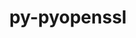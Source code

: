 ---
title: "py-pyopenssl"
layout: cache
categories: [package, develop-2023-06-25]
meta: {"versions": ["23.2.0"], "compilers": ["gcc@=11.1.0"], "oss": ["ubuntu20.04"], "platforms": ["linux"], "targets": ["ppc64le", "x86_64_v3"], "stacks": ["e4s", "e4s-power", "root"], "num_specs": 2, "num_specs_by_stack": {"root": 2, "e4s": 1, "e4s-power": 1}}
spec_details: [{"hash": "3xlusj6r2gqhywr2bif27dnmg4wvnnko", "compiler": "gcc@=11.1.0", "versions": ["23.2.0"], "os": "ubuntu20.04", "platform": "linux", "target": "x86_64_v3", "variants": ["build_system=python_pip"], "stacks": ["root", "e4s"], "size": "-", "tarball": "https://binaries.spack.io/releases/develop-2023-06-25/build_cache/linux-ubuntu20.04-x86_64_v3/gcc-11.1.0/py-pyopenssl-23.2.0/linux-ubuntu20.04-x86_64_v3-gcc-11.1.0-py-pyopenssl-23.2.0-3xlusj6r2gqhywr2bif27dnmg4wvnnko.spack"}, {"hash": "zo45bbjubgy75w4nrklng7ds63ioqude", "compiler": "gcc@=11.1.0", "versions": ["23.2.0"], "os": "ubuntu20.04", "platform": "linux", "target": "ppc64le", "variants": ["build_system=python_pip"], "stacks": ["e4s-power", "root"], "size": "-", "tarball": "https://binaries.spack.io/releases/develop-2023-06-25/build_cache/linux-ubuntu20.04-ppc64le/gcc-11.1.0/py-pyopenssl-23.2.0/linux-ubuntu20.04-ppc64le-gcc-11.1.0-py-pyopenssl-23.2.0-zo45bbjubgy75w4nrklng7ds63ioqude.spack"}]
---